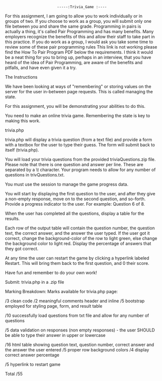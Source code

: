                            -----:Trivia_Game :----
							
For this assignment, I am going to allow you to work individually or in groups of two. If you choose to work as a group, you will submit only one file between you and share the same grade. Programming in pairs is actually a thing, it's called Pair Programming and has many benefits. Many employers recognize the benefits of this and allow their staff to take part in this practice. If you do work as a group, I would ask you take some time to review some of these pair programming rules This link is not working please find the How To Pair Program PDF below the requirements. I think it would be a neat thing for you to bring up, perhaps in an interview, that you have heard of the idea of Pair Programming, are aware of the benefits and pitfalls, and have even given it a try.

The Instructions

We have been looking at ways of "remembering" or storing values on the server for the user in-between page requests. This is called managing the state.

For this assignment, you will be demonstrating your abilities to do this. 

You need to make an online trivia game. Remembering the state is key to making this work.

trivia.php

trivia.php will display a trivia question (from a text file) and provide a form with a textbox for the user to type their guess. The form will submit back to itself (trivia.php).

You will load your trivia questions from the provided triviaQuestions.zip file. Please note that there is one question and answer per line. These are separated by a \t character. Your program needs to allow for any number of questions in trivQuestions.txt.

You must use the session to manage the game progress data. 

You will start by displaying the first question to the user, and after they give a non-empty response, move on to the second question, and so-forth. Provide a progress indicator to the user. For example: Question 6 of 8.

When the user has completed all the questions, display a table for the results. 

Each row of the output table will contain the question number, the question text, the correct answer, and the answer the user typed. If the user got it correct, change the background-color of the row to light green, else change the background color to light red. Display the percentage of answers that they got correct.

At any time the user can restart the game by clicking a hyperlink labeled Restart. This will bring them back to the first question, and 0 their score.

Have fun and remember to do your own work!

Submit: trivia.php in a .zip file

Marking Breakdown:
Marks available for trivia.php page:

/3 clean code
/2 meaningful comments header and inline
/5 bootstrap employed for styling page, form, and result table

/10 successfully load questions from txt file and allow for any number of questions 

/5 data validation on responses (non empty responses) - the user SHOULD be able to type their answer in upper or lowercase

/16 html table showing question text, question number, correct answer and the answer the user entered
/5 proper row background colors
/4 display correct answer percentage

/5 hyperlink to restart game

Total /55